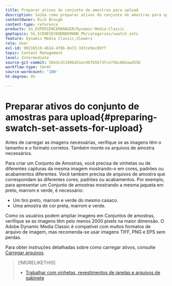 ```yaml
---
title: Preparar ativos do conjunto de amostras para upload
description: Saiba como preparar ativos do conjunto de amostras para upload no Adobe Dynamic Media Classic.
contentOwner: Rick Brough
content-type: reference
products: SG_EXPERIENCEMANAGER/Dynamic-Media-Classic
geptopics: SG_SCENESEVENONDEMAND_PK/categories/swatch_sets
feature: Dynamic Media Classic,Viewers
role: User
exl-id: 90216519-4b14-4f8b-8e72-3d7ce9ec89ff
topic: Content Management
level: Intermediate
source-git-commit: 5b5dcd1199bd51ec987b5673fce75bc86baad55b
workflow-type: tm+mt
source-wordcount: '180'
ht-degree: 0%

---
```


# Preparar ativos do conjunto de amostras para upload{#preparing-swatch-set-assets-for-upload}

Antes de carregar as imagens necessárias, verifique se as imagens têm o tamanho e o formato corretos. Também monte os arquivos de amostra necessários.

Para criar um Conjunto de Amostras, você precisa de vinhetas ou de diferentes capturas da mesma imagem mostrando-o em cores, padrões ou acabamentos diferentes. Você também precisa de arquivos de amostra que correspondam às diferentes cores, padrões ou acabamentos. Por exemplo, para apresentar um Conjunto de amostras mostrando a mesma jaqueta em preto, marrom e verde, é necessário:

* Um tiro preto, marrom e verde do mesmo casaco.
* Uma amostra de cor preta, marrom e verde.

Como os usuários podem ampliar imagens em Conjuntos de amostras, verifique se as imagens têm pelo menos 2000 pixels na maior dimensão. O Adobe Dynamic Media Classic é compatível com muitos formatos de arquivo de imagem, mas recomenda-se usar imagens TIFF, PNG e EPS sem perdas.

Para obter instruções detalhadas sobre como carregar ativos, consulte [Carregar arquivos](uploading-files.md#uploading_files).

>[!MORELIKETHIS]
>
>* [Trabalhar com vinhetas, revestimentos de janelas e arquivos de gabinete](vignette-window-covering-cabinet-files.md#working_with_vignette_window_covering_and_cabinet_files)
